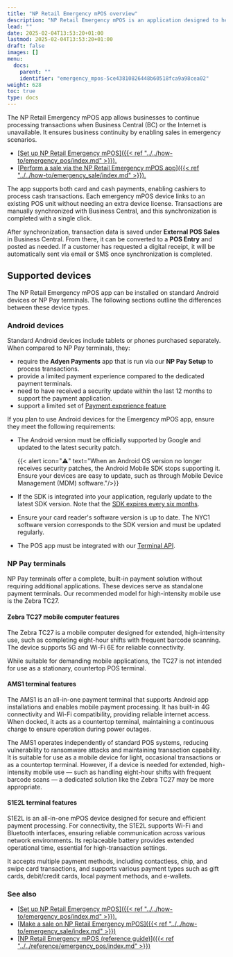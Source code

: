 ```yaml
---
title: "NP Retail Emergency mPOS overview"
description: "NP Retail Emergency mPOS is an application designed to help customers process payments when either Business Central (BC) or the Internet is unavailable. This app ensures business continuity by allowing transactions even in emergency situations."
lead: ""
date: 2025-02-04T13:53:20+01:00
lastmod: 2025-02-04T13:53:20+01:00
draft: false
images: []
menu:
  docs:
    parent: ""
    identifier: "emergency_mpos-5ce43810826448b60518fca9a98cea02"
weight: 628
toc: true
type: docs
---
```


The NP Retail Emergency mPOS app allows businesses to continue processing transactions when Business Central (BC) or the Internet is unavailable. It ensures business continuity by enabling sales in emergency scenarios.

- [<ins>Set up NP Retail Emergency mPOS<ins>]({{< ref "../../how-to/emergency_pos/index.md" >}}).
- [<ins>Perform a sale via the NP Retail Emergency mPOS app<ins>]({{< ref "../../how-to/emergency_sale/index.md" >}}).

The app supports both card and cash payments, enabling cashiers to process cash transactions. Each emergency mPOS device links to an existing POS unit without needing an extra device license. Transactions are manually synchronized with Business Central, and this synchronization is completed with a single click.

After synchronization, transaction data is saved under **External POS Sales** in Business Central. From there, it can be converted to a **POS Entry** and posted as needed. If a customer has requested a digital receipt, it will be automatically sent via email or SMS once synchronization is completed.

## Supported devices

The NP Retail Emergency mPOS app can be installed on standard Android devices or NP Pay terminals. The following sections outline the differences between these device types.

### Android devices

Standard Android devices include tablets or phones purchased separately. When compared to NP Pay terminals, they:     

  - require the **Adyen Payments** app that is run via our **NP Pay Setup** to process transactions. 
  - provide a limited payment experience compared to the dedicated payment terminals. 
  - need to have received a security update within the last 12 months to support the payment application.
  - support a limited set of [<ins>Payment experience feature<ins>](https://www.adyen.com/devices/tap-to-pay-on-android)
  
If you plan to use Android devices for the Emergency mPOS app, ensure they meet the following requirements:

- The Android version must be officially supported by Google and updated to the latest security patch.

   {{< alert icon="⚠️" text="When an Android OS version no longer receives security patches, the Android Mobile SDK stops supporting it. Ensure your devices are easy to update, such as through Mobile Device Management (MDM) software."/>}}

- If the SDK is integrated into your application, regularly update to the latest SDK version. Note that the [<ins>SDK expires every six months<ins>](https://docs.adyen.com/point-of-sale/mobile-android/manage/#keep-the-mobile-sdk-up-to-date).
- Ensure your card reader's software version is up to date. The NYC1 software version corresponds to the SDK version and must be updated regularly.
- The POS app must be integrated with our [<ins>Terminal API<ins>](https://docs.adyen.com/point-of-sale/design-your-integration/terminal-api/#api-structure).

### NP Pay terminals

NP Pay terminals offer a complete, built-in payment solution without requiring additional applications. These devices serve as standalone payment terminals. Our recommended model for high-intensity mobile use is the Zebra TC27.

#### Zebra TC27 mobile computer features

The Zebra TC27 is a mobile computer designed for extended, high-intensity use, such as completing eight-hour shifts with frequent barcode scanning. The device supports 5G and Wi-Fi 6E for reliable connectivity.

While suitable for demanding mobile applications, the TC27 is not intended for use as a stationary, countertop POS terminal.

#### AMS1 terminal features

The AMS1 is an all-in-one payment terminal that supports Android app installations and enables mobile payment processing. It has built-in 4G connectivity and Wi-Fi compatibility, providing reliable internet access. When docked, it acts as a countertop terminal, maintaining a continuous charge to ensure operation during power outages.

The AMS1 operates independently of standard POS systems, reducing vulnerability to ransomware attacks and maintaining transaction capability. It is suitable for use as a mobile device for light, occasional transactions or as a countertop terminal. However, if a device is needed for extended, high-intensity mobile use — such as handling eight-hour shifts with frequent barcode scans — a dedicated solution like the Zebra TC27 may be more appropriate.

#### S1E2L terminal features

S1E2L is an all-in-one mPOS device designed for secure and efficient payment processing. For connectivity, the S1E2L supports Wi-Fi and Bluetooth interfaces, ensuring reliable communication across various network environments. Its replaceable battery provides extended operational time, essential for high-transaction settings.

It accepts multiple payment methods, including contactless, chip, and swipe card transactions, and supports various payment types such as gift cards, debit/credit cards, local payment methods, and e-wallets.

### See also

- [<ins>Set up NP Retail Emergency mPOS<ins>]({{< ref "../../how-to/emergency_pos/index.md" >}}).
- [<ins>Make a sale on NP Retail Emergency mPOS<ins>]({{< ref "../../how-to/emergency_sale/index.md" >}})
- [<ins>NP Retail Emergency mPOS (reference guide)<ins>]({{< ref "../../reference/emergency_pos/index.md" >}})